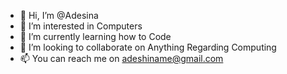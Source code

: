 - 👋 Hi, I’m @Adesina
- 👀 I’m interested in Computers
- 🌱 I’m currently learning how to Code
- 💞️ I’m looking to collaborate on Anything Regarding Computing
- 📫 You can reach me on adeshiname@gmail.com

<!---
Oluwashenor/Oluwashenor is a ✨ special ✨ repository because its `README.md` (this file) appears on your GitHub profile.
You can click the Preview link to take a look at your changes.
--->
